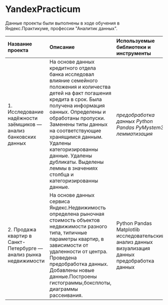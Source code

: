# YandexPracticum
Данные проекты были выполнены в ходе обучения в Яндекс.Практикуме, профессии "Аналитик данных".

| Название проекта | Описание | Используемые библиотеки и инструменты | 
| :---------------------- | :---------------------- | :---------------------- |
| 1. Исследование надёжности заёмщиков — анализ банковских данных | На основе данных кредитного отдела банка исследовал влияние семейного положения и количества детей на факт погашения кредита в срок. Была получена информация оанных. Определены и обработаны пропуски. Заменены типы данных на соответствующие хранящимся данным. Удалены категоризированны данные. Удалены дубликаты. Выделены леммы в значениях столбца и категоризированны данные. | *предобработка данных* *Python* *Pandas* *PyMystem3* *лемматизация* |
| 2. Продажа квартир в Санкт-Петербурге — анализ рынка недвижимости | На основе данных сервиса Яндекс.Недвижимость определена рыночная стоимость объектов недвижимости разного типа, типичные параметры квартир, в зависимости от удаленности от центра. Проведена предобработка данных. Добавлены новые данные.Построены гистограммы,боксплоты, диаграммы рассеивания. | Python Pandas Matplotlib исследовательский анализ данных визуализация данных предобработка данных |








